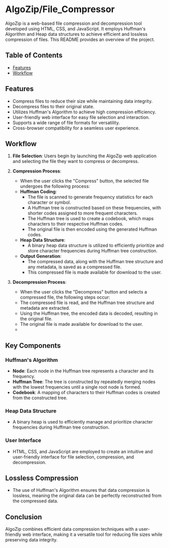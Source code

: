 # AlgoZip/File_Compressor

AlgoZip is a web-based file compression and decompression tool developed using HTML, CSS, and JavaScript. It employs Huffman's Algorithm and Heap data structures to achieve efficient and lossless compression of files. This README provides an overview of the project.

## Table of Contents

- [Features](#features)
- [Workflow](#Workflow)

## Features

- Compress files to reduce their size while maintaining data integrity.
- Decompress files to their original state.
- Utilizes Huffman's Algorithm to achieve high compression efficiency.
- User-friendly web interface for easy file selection and interaction.
- Supports a wide range of file formats for versatility.
- Cross-browser compatibility for a seamless user experience.

## Workflow

1. **File Selection**: Users begin by launching the AlgoZip web application and selecting the file they want to compress or decompress.

2. **Compression Process**:
   - When the user clicks the "Compress" button, the selected file undergoes the following process:
   - **Huffman Coding**:
     - The file is scanned to generate frequency statistics for each character or symbol.
     - A Huffman tree is constructed based on these frequencies, with shorter codes assigned to more frequent characters.
     - The Huffman tree is used to create a codebook, which maps characters to their respective Huffman codes.
     - The original file is then encoded using the generated Huffman codes.
   - **Heap Data Structure**:
     - A binary heap data structure is utilized to efficiently prioritize and store character frequencies during Huffman tree construction.
   - **Output Generation**:
     - The compressed data, along with the Huffman tree structure and any metadata, is saved as a compressed file.
     - This compressed file is made available for download to the user.

3. **Decompression Process**:
   - When the user clicks the "Decompress" button and selects a compressed file, the following steps occur:
   - The compressed file is read, and the Huffman tree structure and metadata are extracted.
   - Using the Huffman tree, the encoded data is decoded, resulting in the original file.
   - The original file is made available for download to the user.
   - 
## Key Components

### Huffman's Algorithm
- **Node**: Each node in the Huffman tree represents a character and its frequency.
- **Huffman Tree**: The tree is constructed by repeatedly merging nodes with the lowest frequencies until a single root node is formed.
- **Codebook**: A mapping of characters to their Huffman codes is created from the constructed tree.

### Heap Data Structure
- A binary heap is used to efficiently manage and prioritize character frequencies during Huffman tree construction.

### User Interface
- HTML, CSS, and JavaScript are employed to create an intuitive and user-friendly interface for file selection, compression, and decompression.

## Lossless Compression
- The use of Huffman's Algorithm ensures that data compression is lossless, meaning the original data can be perfectly reconstructed from the compressed data.

## Conclusion

AlgoZip combines efficient data compression techniques with a user-friendly web interface, making it a versatile tool for reducing file sizes while preserving data integrity.


